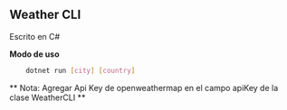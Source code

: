 ## Weather CLI

Escrito en C#

**Modo de uso** 

```sh
    dotnet run [city] [country]
```

** Nota: Agregar Api Key de openweathermap en el campo apiKey de la clase WeatherCLI **